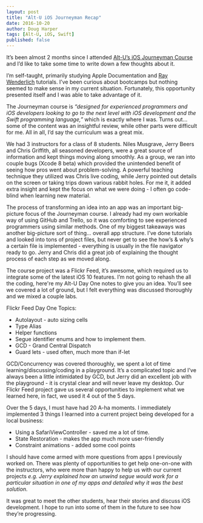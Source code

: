 ```yaml
---
layout: post
title: "Alt-U iOS Journeyman Recap"
date: 2016-10-20
author: Doug Harper
tags: [Alt-U, iOS, Swift]
published: false
---
```


It’s been almost 2 months since I attended [Alt-U’s iOS Journeyman Course](http://www.fivepackcreative.com/ios-journeyman/ "Alt-U Journeyman Bootcamp") and I’d like to take some time to write down a few thoughts about it. 

I’m self-taught, primarily studying Apple Documentation and [Ray Wenderlich](https://www.raywenderlich.com "RayWenderlich.com") tutorials.  I’ve been curious about bootcamps but nothing seemed to make sense in my current situation.  Fortunately, this opportunity presented itself and I was able to take advantage of it.  

The Journeyman course is *“designed for experienced programmers and iOS developers looking to go to the next level with iOS development and the Swift programming language,”* which is exactly where I was.  Turns out… some of the content was an insightful review, while other parts were difficult for me.  All in all, I’d say the curriculum was a great mix.

We had 3 instructors for a class of 8 students.  Niles Musgrave, Jerry Beers and Chris Griffith, all seasoned developers, were a great source of information and kept things moving along smoothly. As a group, we ran into couple bugs (Xcode 8 beta) which provided the unintended benefit of seeing how pros went about problem-solving.  A powerful teaching technique they utilized was Chris live coding, while Jerry pointed out details on the screen or taking trips down various rabbit holes.  For me it, it added extra insight and kept the focus on what we were doing - I often go code-blind when learning new material.

The process of transforming an idea into an app was an important big-picture focus of the Journeyman course.  I already had my own workable way of using GitHub and Trello, so it was comforting to see experienced programmers using similar methods.  One of my biggest takeaways was another big-picture sort of thing… overall app structure.  I’ve done tutorials and looked into tons of project files, but never get to see the how’s & why’s a certain file is implemented - everything is usually in the file navigator ready to go.  Jerry and Chris did a great job of explaining the thought process of each step as we moved along.

The course project was a Flickr Feed, it’s awesome, which required us to integrate some of the latest iOS 10 features.  I’m not going to rehash the all the coding, here're my Alt-U Day One notes to give you an idea.  You’ll see we covered a lot of ground, but I felt everything was discussed thoroughly and we mixed a couple labs.

Flickr Feed Day One Topics:

- Autolayout - auto sizing cells
- Type Alias
- Helper functions
- Segue identifier enums and how to implement them.
- GCD - Grand Central Dispatch
- Guard lets - used often, much more than if-let

GCD/Concurrency was covered thoroughly, we spent a lot of time learning/discussing/coding in a playground.  It’s a complicated topic and I’ve always been a little intimidated by GCD, but Jerry did an excellent job with the playground - it is crystal clear and will never leave my desktop.  Our Flickr Feed project gave us several opportunities to implement what we learned here, in fact, we used it 4 out of the 5 days. 

Over the 5 days, I must have had 20 A-ha moments.  I immediately implemented 3 things I learned into a current project being developed for a local business: 

- Using a SafariViewController - saved me a lot of time.
- State Restoration - makes the app much more user-friendly
- Constraint animations - added some cool points

I should have come armed with more questions from apps I previously worked on.  There was plenty of opportunities to get help one-on-one with the instructors, who were more than happy to help us with our current projects *e.g. Jerry explained how an unwind segue would work for a particular situation in one of my apps and detailed why it was the best solution.* 

It was great to meet the other students, hear their stories and discuss iOS development.  I hope to run into some of them in the future to see how they’re progressing. 


